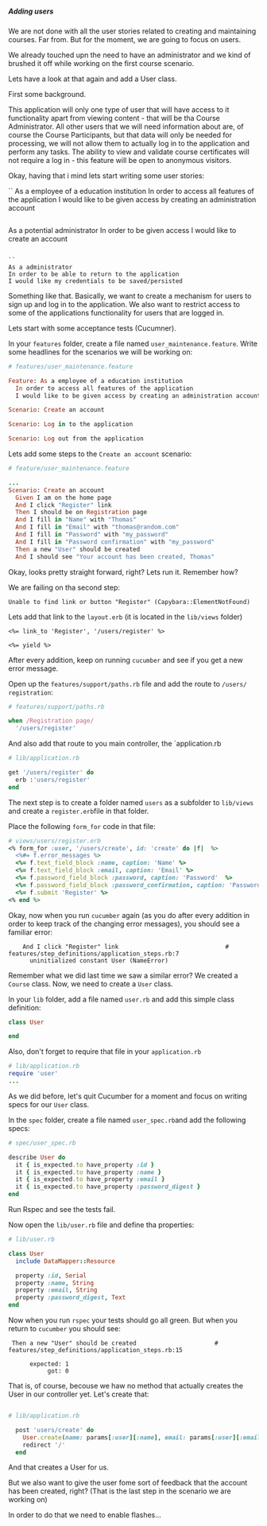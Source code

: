 ##### Adding users

We are not done with all the user stories related to creating and maintaining courses. Far from. But for the moment, we are going to focus on users.

We already touched upn the need to have an administrator and we kind of brushed it off while working on the first course scenario.

Lets have a look at that again and add a User class.

First some background.

This application will only one type of user that will have access to it functionality apart from viewing content - that will be tha Course Administrator.
All other users that we will need information about are, of course the Course Participants, but that data will only be needed for processing, we will not allow them to actually log in to the application and perform any tasks.
The ability to view and validate course certificates will not require a log in - this feature will be open to anonymous visitors.

Okay, having that i mind lets start writing some user stories:

``
As a employee of a education institution
In order to access all features of the application
I would like to be given access by creating an administration account
```

```
As a potential administrator
In order to be given access
I would like to create an account
```

``
As a administrator
In order to be able to return to the application
I would like my credentials to be saved/persisted

```

Something like that. Basically, we want to create a mechanism for users to sign up and log in to the application. We also want to restrict access to some of the applications functionality for users that are logged in.

Lets start with some acceptance tests (Cucumner).

In your `features` folder, create a file named `user_maintenance.feature`. Write some headlines for the scenarios we will be working on:

```ruby
# features/user_maintenance.feature

Feature: As a employee of a education institution
  In order to access all features of the application
  I would like to be given access by creating an administration account

Scenario: Create an account

Scenario: Log in to the application

Scenario: Log out from the application
```

Lets add some steps to the `Create an account` scenario:

```ruby
# feature/user_maintenance.feature

...
Scenario: Create an account
  Given I am on the home page
  And I click "Register" link
  Then I should be on Registration page
  And I fill in "Name" with "Thomas"
  And I fill in "Email" with "thomas@random.com"
  And I fill in "Password" with "my_password"
  And I fill in "Password confirmation" with "my_password"
  Then a new "User" should be created
  And I should see "Your account has been created, Thomas"
```

Okay, looks pretty straight forward, right? Lets run it. Remember how?

We are failing on tha second step:

```
Unable to find link or button "Register" (Capybara::ElementNotFound)
```

Lets add that link to the `layout.erb` (it is located in the `lib/views` folder)

```HTML+ERB
<%= link_to 'Register', '/users/register' %>

<%= yield %>
```

After every addition, keep on running `cucumber` and see if you get a new error message.

Open up the `features/support/paths.rb` file and add the route to `/users/ registration`:

```ruby
# features/support/paths.rb

when /Registration page/
  '/users/register'
```
And also add that route to you main controller, the `application.rb

```ruby
# lib/application.rb

get '/users/register' do
  erb :'users/register'
end
```

The next step is to create a folder named `users` as a subfolder to `lib/views` and create a `register.erb`file in that folder.

Place the following `form_for` code in that file:

```ruby
# views/users/register.erb
<% form_for :user, '/users/create', id: 'create' do |f|  %>
  <%#= f.error_messages %>
  <%= f.text_field_block :name, caption: 'Name' %>
  <%= f.text_field_block :email, caption: 'Email' %>
  <%= f.password_field_block :password, caption: 'Password'  %>
  <%= f.password_field_block :password_confirmation, caption: 'Password confirmation'  %>
  <%= f.submit 'Register' %>
<% end %>
```

Okay, now when you run `cucumber` again (as you do after every addition in order to keep track of the changing error messages), you should see a familiar error:

```
    And I click "Register" link                              # features/step_definitions/application_steps.rb:7
      uninitialized constant User (NameError)
```

Remember what we did last time we saw a similar error? We created a `Course` class. Now, we need to create a `User` class.

In your `lib` folder, add a file named `user.rb` and add this simple class definition:

```ruby
class User

end
```

Also, don't forget to require that file in your `application.rb`

```ruby
# lib/application.rb
require 'user'
...
```

As we did before, let's quit Cucumber for a moment and focus on writing specs for our `User` class.

In the `spec` folder, create a file named `user_spec.rb`and add the following specs:

```ruby
# spec/user_spec.rb

describe User do
  it { is_expected.to have_property :id }
  it { is_expected.to have_property :name }
  it { is_expected.to have_property :email }
  it { is_expected.to have_property :password_digest }
end
```

Run Rspec and see the tests fail.

Now open the `lib/user.rb` file and define tha properties:

```ruby
# lib/user.rb

class User
  include DataMapper::Resource

  property :id, Serial
  property :name, String
  property :email, String
  property :password_digest, Text
end
```

Now when you run `rspec` your tests should go all green. But when you return to `cucumber` you should see:

```
 Then a new "User" should be created                      # features/step_definitions/application_steps.rb:15

      expected: 1
           got: 0
```

That is, of course, becouse we haw no method that actually creates the User in our controller yet. Let's create that:

```ruby

# lib/application.rb

  post 'users/create' do
    User.create(name: params[:user][:name], email: params[:user][:email], password_digest: params[:user][:password] )
    redirect '/'
  end
```

And that creates a User for us.

But we also want to give the user fome sort of feedback that the account has been created, right? (That is the last step in the scenario we are working on)

In order to do that we need to enable flashes...














